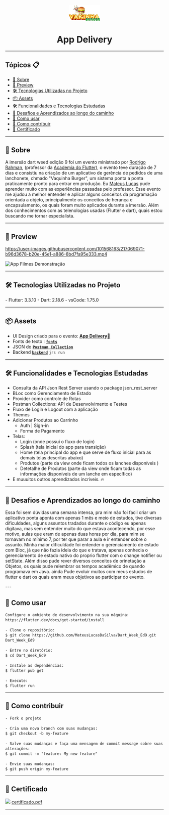 <p align="center">
    <img src="assets\images\logo.png" width="100" alt="Logo App Filmes"/>
</p>

<h1 align="center">App Delivery</h1>

---

<h2>Tópicos 📋</h2>

   <p>

   - [📖 Sobre](#-sobre)
   - [📱 Preview](#-preview)
   - [🛠️ Tecnologias Utilizadas no Projeto](#%EF%B8%8F-🛠️Tecnologias-Utilizadas-no-Projeto)
   - [📦 Assets](#-assets)
   - [🛠️ Funcionalidades e Tecnologias Estudadas](#%EF%B8%8F-funcionalidades-e-tecnologias-estudadas)
   - [🤯 Desafios e Aprendizados ao longo do caminho](#-desafios-e-aprendizados-ao-longo-do-caminho)
   - [🤔 Como usar](#-como-usar)
   - [💪 Como contribuir](#-como-contribuir)
   - [📝 Certificado](#-certificado)

   </p>

---

<h2>📖 Sobre</h2>
<p>
    A imersão dart weed edição 9 foi um evento ministrado por <a href="https://github.com/rodrigorahman">Rodrigo Rahman</a>, (professor da <a href="http://academiadoflutter.com.br/">Academia do Flutter</a>), o evento teve duração de 7 dias  e consistiu na criação de um aplicativo de gerência de pedidos de uma lanchonete, chmado "Vaquinha Burger", um sistema ponta a ponta praticamente pronto para entrar em produção. Eu <a href="https://github.com/MateusLucasDaSilva">Mateus Lucas</a> pude aprender muito com as experiências passadas pelo professor. Esse evento me ajudou a melhor entender e aplicar alguns conceitos da programação orientada a objeto, principalmente os conceitos de herança e encapsulamento, os quais foram muito aplicados durante a imersão. Além dos conhecimentos com as telenologias usadas (Flutter e dart), quais estou buscando me tornar especialista.

</p>


---


<h2>📱 Preview</h2>


<p align="center">

https://user-images.githubusercontent.com/101568163/217069071-b96d3678-b20e-45e1-a886-8bd7fa95e333.mp4

</p>


<img src="[.github/App-Filmes-Demo.gif](https://user-images.githubusercontent.com/101568163/217069071-b96d3678-b20e-45e1-a886-8bd7fa95e333.mp4)" width="400" alt="App Filmes Demonstração">

---
<h2>🛠️ Tecnologias Utilizadas no Projeto</h2>
  - Flutter: 3.3.10
  - Dart: 2.18.6
  - vsCode: 1.75.0


---


<h2>📦 Assets</h2>

- UI Design criado para o evento: <a href="https://www.figma.com/file/02eLp1LEMaZNbolCNBSyKA/Delivery-App?node-id=4777%3A233&t=dfYp5FJNF7u9f2FC-1">**App Delivery📱**</a>
- Fonts de texto : <a href="https://drive.google.com/file/d/1pOU2LEhodnJmK2jzwJWcfsMNpCl6T7JQ/view?usp=share_link
">**`fonts`**</a>
- JSON do <a href="https://drive.google.com/file/d/1T87zMkOjIGl9-pUppl7ke5CwNNaQg_50/view?usp=share_link">**`Postman Collection`**</a>
- Backend <a href="https://drive.google.com/file/d/1XNCH9Uqs0wsBou6gPX1TQMfxNDEDCwCX/view?usp=share_link">**`backend`**</a> ``` jrs run ```


---

<h2>🛠️ Funcionalidades e Tecnologias Estudadas</h2>

- Consulta da API Json Rest Server usando o package json_rest_server
- BLoc como Gerenciamento de Estado
- Provider como controle de Rotas
- Postman Collections: API de Desenvolvimento e Testes
- Fluxo de Login e Logout com a aplicação
- Themes
- Adicionar Produtos ao Carrinho 
  - Auth | Sign-in
  - Forma de Pagamento 
- Telas: 
  - Login (onde possui o fluxo de login)
  - Splash (tela inicial do app para transição)
  - Home (tela principal do app e que serve de fluxo inicial para as demais telas descritas abaixo)
  - Produtos (parte da view onde ficam todos os lanches disponíveis )
  - Detetalhe de Produtos (parte da view onde ficam todas as informações disponíveis de um lanche em específico)
- E muuuitos outros aprendizados incríveis. 🔥
   </p>

---


<h2>🤯 Desafios e Aprendizados ao longo do caminho</h2>

<p>
    Essa foi sem dúvidas uma semana intensa, pra mim não foi facil criar um aplicativo ponta aponta com apenas 1 mês e meio de estudos, tive diversas dificuldades, alguns assuntos tradados durante o código eu apenas digitava, mas sem entender muito do que estava acontecendo, por esse motivo, aulas que eram de apenas duas horas por dia, para mim se tornavam no mínimo 7, por ter que parar a aula e ir entender sobre o assunto. Minha maior dificuldade foi entender o gerenciamento de estado com Bloc, já que não fazia ideia do que e tratava, apenas conhecia o gerenciamento de estado nativo do proprio flutter com o change notifier ou setState. Além disso pude rever diversos conceitos de orinetação a Objetos, os quais pude relembrar os tempos acadêmico de quando programava em Java. ainda Pude evoluir muitos com meus estudos de flutter e dart os quais eram meus objetivos ao participar do evento.
</p>
---

<h2>🤔 Como usar</h2>

   ```
   Configure o ambiente de desenvolvimento na sua máquina:
   https://flutter.dev/docs/get-started/install

   - Clone o repositório:
   $ git clone https://github.com/MateusLucasDaSilva/Dart_Week_Ed9.git Dart_Week_Ed9

   - Entre no diretório:
   $ cd Dart_Week_Ed9

   - Instale as dependências:
   $ flutter pub get

   - Execute:
   $ flutter run
   ```

---


<h2>💪 Como contribuir</h2>

   ```
   - Fork o projeto 

   - Cria uma nova branch com suas mudanças:
   $ git checkout -b my-feature

   - Salve suas mudanças e faça uma mensagem de commit message sobre suas alterações:
   $ git commit -m "feature: My new feature"

   - Envie suas mudanças:
   $ git push origin my-feature
   ```

---

<h2>📝 Certificado</h2>

![](https://user-images.githubusercontent.com/101568163/217027852-76333a2c-2724-472c-aa58-ddf27d6ae90b.jpg)
[certificado.pdf](https://github.com/MateusLucasDaSilva/Dart_Week_Ed9/files/10665122/certificado.pdf)


---

